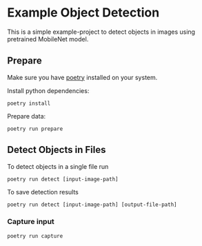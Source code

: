 # Example Object Detection

This is a simple example-project to detect objects in images using pretrained MobileNet model.

## Prepare

Make sure you have [poetry](https://python-poetry.org/docs/#installation) installed on your system.

Install python dependencies:

```shell
poetry install
```

Prepare data:

```shell
poetry run prepare
```

## Detect Objects in Files

To detect objects in a single file run

```shell
poetry run detect [input-image-path]
```

To save detection results

```shell
poetry run detect [input-image-path] [output-file-path]
```

### Capture input

```shell
poetry run capture
```
